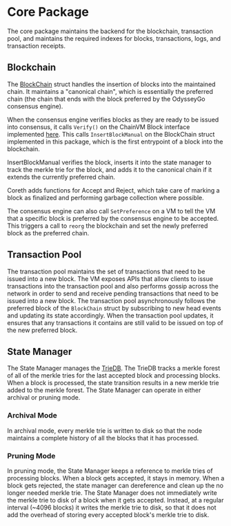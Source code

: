 # Core Package

The core package maintains the backend for the blockchain, transaction pool, and maintains the required indexes for blocks, transactions, logs, and transaction receipts.

## Blockchain

The [BlockChain](./blockchain.go) struct handles the insertion of blocks into the maintained chain. It maintains a "canonical chain", which is essentially the preferred chain (the chain that ends with the block preferred by the OdysseyGo consensus engine).

When the consensus engine verifies blocks as they are ready to be issued into consensus, it calls `Verify()` on the ChainVM Block interface implemented [here](../plugin/delta/block.go). This calls `InsertBlockManual` on the BlockChain struct implemented in this package, which is the first entrypoint of a block into the blockchain.

InsertBlockManual verifies the block, inserts it into the state manager to track the merkle trie for the block, and adds it to the canonical chain if it extends the currently preferred chain.

Coreth adds functions for Accept and Reject, which take care of marking a block as finalized and performing garbage collection where possible.

The consensus engine can also call `SetPreference` on a VM to tell the VM that a specific block is preferred by the consensus engine to be accepted. This triggers a call to `reorg` the blockchain and set the newly preferred block as the preferred chain.

## Transaction Pool

The transaction pool maintains the set of transactions that need to be issued into a new block. The VM exposes APIs that allow clients to issue transactions into the transaction pool and also performs gossip across the network in order to send and receive pending transactions that need to be issued into a new block. The transaction pool asynchronously follows the preferred block of the `BlockChain` struct by subscribing to new head events and updating its state accordingly. When the transaction pool updates, it ensures that any transactions it contains are still valid to be issued on top of the new preferred block.

## State Manager

The State Manager manages the [TrieDB](../trie/database.go). The TrieDB tracks a merkle forest of all of the merkle tries for the last accepted block and processing blocks. When a block is processed, the state transition results in a new merkle trie added to the merkle forest. The State Manager can operate in either archival or pruning mode.

### Archival Mode

In archival mode, every merkle trie is written to disk so that the node maintains a complete history of all the blocks that it has processed.

### Pruning Mode

In pruning mode, the State Manager keeps a reference to merkle tries of processing blocks. When a block gets accepted, it stays in memory. When a block gets rejected, the state manager can dereference and clean up the no longer needed merkle trie. The State Manager does not immediately write the merkle trie to disk of a block when it gets accepted. Instead, at a regular interval (~4096 blocks) it writes the merkle trie to disk, so that it does not add the overhead of storing every accepted block's merkle trie to disk.
